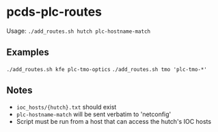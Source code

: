 pcds-plc-routes
===============

Usage: ``./add_routes.sh hutch plc-hostname-match``

Examples
--------

``./add_routes.sh kfe plc-tmo-optics``
``./add_routes.sh tmo 'plc-tmo-*'``

Notes
-----

* ``ioc_hosts/{hutch}.txt`` should exist
* ``plc-hostname-match`` will be sent verbatim to 'netconfig'
* Script must be run from a host that can access the hutch's IOC hosts
